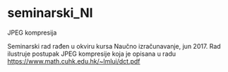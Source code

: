 # seminarski_NI
JPEG kompresija

Seminarski rad rađen u okviru kursa Naučno izračunavanje, jun 2017.
Rad ilustruje postupak JPEG kompresije koja je opisana u radu https://www.math.cuhk.edu.hk/~lmlui/dct.pdf
